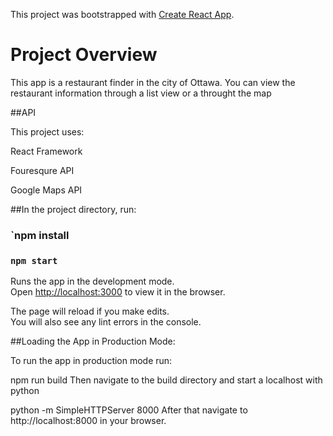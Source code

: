 This project was bootstrapped with [Create React App](https://github.com/facebook/create-react-app).


# Project Overview

This app is a restaurant finder in the city of Ottawa.
You can view the restaurant information through a list view or a throught the map


##API

This project uses:

React Framework

Fouresqure API 

Google Maps API

##In the project directory,  run:

### `npm install

### `npm start`

Runs the app in the development mode.<br>
Open [http://localhost:3000](http://localhost:3000) to view it in the browser.

The page will reload if you make edits.<br>
You will also see any lint errors in the console.

##Loading the App in Production Mode:


To run the app in production mode run:

npm run build
Then navigate to the build directory and start a localhost with python

python -m SimpleHTTPServer 8000
After that navigate to http://localhost:8000 in your browser.



